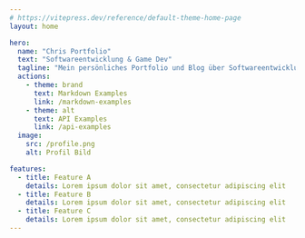 ```yaml
---
# https://vitepress.dev/reference/default-theme-home-page
layout: home

hero:
  name: "Chris Portfolio"
  text: "Softwareentwicklung & Game Dev"
  tagline: "Mein persönliches Portfolio und Blog über Softwareentwicklung & Game Dev"
  actions:
    - theme: brand
      text: Markdown Examples
      link: /markdown-examples
    - theme: alt
      text: API Examples
      link: /api-examples
  image:
    src: /profile.png
    alt: Profil Bild

features:
  - title: Feature A
    details: Lorem ipsum dolor sit amet, consectetur adipiscing elit
  - title: Feature B
    details: Lorem ipsum dolor sit amet, consectetur adipiscing elit
  - title: Feature C
    details: Lorem ipsum dolor sit amet, consectetur adipiscing elit
---
```

